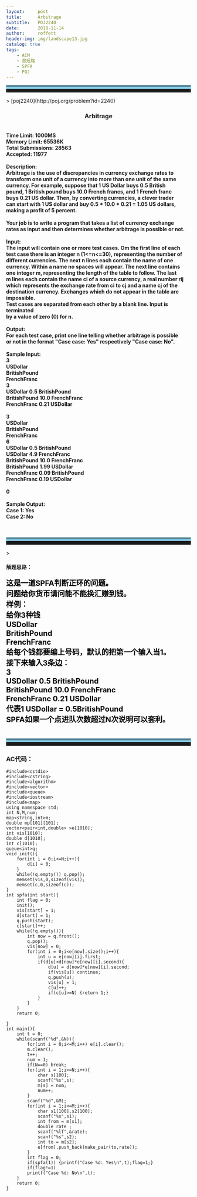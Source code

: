 ```yaml
---
layout:     post
title:      Arbitrage
subtitle:   POJ2240
date:       2018-11-14
author:     roffett
header-img: img/landscape13.jpg
catalog: true
tags:
    - ACM
    - 最短路
    - SPFA
    - POJ
---
```


<hr style="height:10px;border:none;border-top:10px groove skyblue;" />>
[poj2240](http://poj.org/problem?id=2240)

<div style="font-weight:bold;">
<h3 align="center">Arbitrage</h3><br />
Time Limit: 1000MS<br />
Memory Limit: 65536K<br />
Total Submissions: 28563<br />
Accepted: 11977<br />
<br />
Description:<br />
Arbitrage is the use of discrepancies in currency exchange rates to <br />
transform one unit of a currency into more than one unit of the same<br />
currency. For example, suppose that 1 US Dollar buys 0.5 British <br />
pound, 1 British pound buys 10.0 French francs, and 1 French franc<br />
buys 0.21 US dollar. Then, by converting currencies, a clever trader <br />
can start with 1 US dollar and buy 0.5 * 10.0 * 0.21 = 1.05 US dollars, <br />
making a profit of 5 percent. <br />
<br />
Your job is to write a program that takes a list of currency exchange <br />
rates as input and then determines whether arbitrage is possible or not. <br />
<br />
Input:<br />
The input will contain one or more test cases. Om the first line of each<br />
test case there is an integer n (1<=n<=30), representing the number of<br />
different currencies. The next n lines each contain the name of one <br />
currency. Within a name no spaces will appear. The next line contains <br />
one integer m, representing the length of the table to follow. The last<br />
m lines each contain the name ci of a source currency, a real number rij<br />
which represents the exchange rate from ci to cj and a name cj of the <br />
destination currency. Exchanges which do not appear in the table are impossible. <br />
Test cases are separated from each other by a blank line. Input is terminated <br />
by a value of zero (0) for n.<br />
<br />
Output:<br />
For each test case, print one line telling whether arbitrage is possible <br />
or not in the format "Case case: Yes" respectively "Case case: No".<br />
<br />
Sample Input:<br />
3<br />
USDollar<br />
BritishPound<br />
FrenchFranc<br />
3<br />
USDollar 0.5 BritishPound<br />
BritishPound 10.0 FrenchFranc<br />
FrenchFranc 0.21 USDollar<br />
<br />
3<br />
USDollar<br />
BritishPound<br />
FrenchFranc<br />
6<br />
USDollar 0.5 BritishPound<br />
USDollar 4.9 FrenchFranc<br />
BritishPound 10.0 FrenchFranc<br />
BritishPound 1.99 USDollar<br />
FrenchFranc 0.09 BritishPound<br />
FrenchFranc 0.19 USDollar<br />
<br />
0<br />
<br />
Sample Output:<br />
Case 1: Yes<br />
Case 2: No<br />
<br />
<br /></div>

<hr style="height:10px;border:none;border-top:10px groove skyblue;" />>

#### 解题思路：  

<div style = "font-size:20px;font-weight:bold;color:black;">
这是一道SPFA判断正环的问题。<br />
问题给你货币请问能不能换汇赚到钱。<br />
样例：<br />
给你3种钱<br />
USDollar<br />
BritishPound<br />
FrenchFranc<br />
给每个钱都要编上号码，默认的把第一个输入当1。<br />
接下来输入3条边：<br />
3<br />
USDollar 0.5 BritishPound<br />
BritishPound 10.0 FrenchFranc<br />
FrenchFranc 0.21 USDollar<br />
代表1 USDollar = 0.5BritishPound<br />
SPFA如果一个点进队次数超过N次说明可以套利。<br />
<br />
</div>

<hr style="height:10px;border:none;border-top:10px groove skyblue;" />

### AC代码：
    #include<cstdio>
    #include<cstring>
    #include<algorithm>
    #include<vector>
    #include<queue>
    #include<iostream>
    #include<map>
    using namespace std;
    int N,M,num;
    map<string,int>m;
    double mp[101][101];
    vector<pair<int,double> >e[1010];
    int vis[1010];
    double d[1010];
    int c[1010];
    queue<int>q;
    void init(){
        for(int i = 0;i<=N;i++){
            d[i] = 0;
        }
        while(!q.empty()) q.pop();
        memset(vis,0,sizeof(vis));
        memset(c,0,sizeof(c));
    }
    int spfa(int start){
        int flag = 0;
        init();
        vis[start] = 1;
        d[start] = 1;
        q.push(start);
        c[start]++;
        while(!q.empty()){
            int now = q.front();
            q.pop();
            vis[now] = 0;
            for(int i = 0;i<e[now].size();i++){
                int u = e[now][i].first;
                if(d[u]<d[now]*e[now][i].second){
                    d[u] = d[now]*e[now][i].second;
                    if(vis[u]) continue;
                    q.push(u);
                    vis[u] = 1;
                    c[u]++;
                    if(c[u]>=N) {return 1;}
                }
            }
        }
        return 0;

    }
    int main(){
        int t = 0;
        while(scanf("%d",&N)){
            for(int i = 0;i<=M;i++) e[i].clear();
            m.clear();
            t++;
            num = 1; 
            if(N==0) break;
            for(int i = 1;i<=N;i++){
                char s[100];
                scanf("%s",s);
                m[s] = num;
                num++;
            }
            scanf("%d",&M);
            for(int i = 1;i<=M;i++){
                char s1[100],s2[100];
                scanf("%s",s1);
                int from = m[s1];
                double rate ;
                scanf("%lf",&rate);
                scanf("%s",s2);
                int to = m[s2];
                e[from].push_back(make_pair(to,rate));
            }
            int flag = 0;
            if(spfa(1)) {printf("Case %d: Yes\n",t);flag=1;}
            if(flag!=1)
            printf("Case %d: No\n",t);
        }
        return 0;
    }